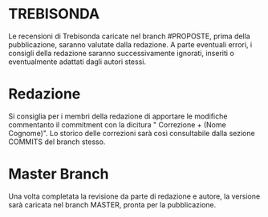 # TREBISONDA
Le recensioni di Trebisonda caricate nel branch #PROPOSTE, prima della pubblicazione, saranno valutate dalla redazione.
A parte eventuali errori, i consigli della redazione saranno successivamente ignorati, inseriti o eventualmente adattati dagli autori stessi.
# Redazione
Si consiglia per i membri della redazione di apportare le modifiche commentanto il commitment con la dicitura
" Correzione + (Nome Cognome)". Lo storico delle correzioni sarà così consultabile dalla sezione COMMITS del branch stesso.
# Master Branch
Una volta completata la revisione da parte di redazione e autore, la versione sarà caricata nel branch MASTER, pronta per la pubblicazione.






